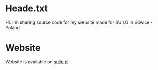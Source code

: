 # Heade.txt

Hi. I'm sharing source code for my website made for SUILO in Gliwice - Poland


# Website

Website is avaliable on [suilo.pl](http://www.suilo.pl).
